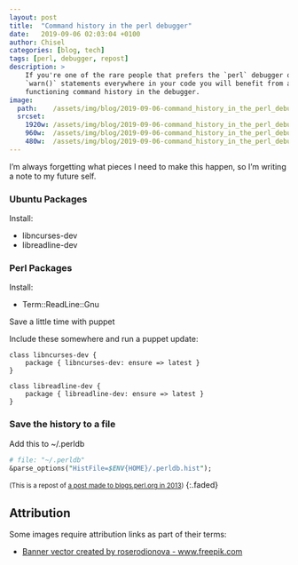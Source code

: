 ```yaml
---
layout: post
title:  "Command history in the perl debugger"
date:   2019-09-06 02:03:04 +0100
author: Chisel
categories: [blog, tech]
tags: [perl, debugger, repost]
description: >
    If you're one of the rare people that prefers the `perl` debugger over
    `warn()` statements everywhere in your code you will benefit from a
    functioning command history in the debugger.
image:
  path:    /assets/img/blog/2019-09-06-command_history_in_the_perl_debugger-lugar-trabajo-programado.jpg
  srcset:
    1920w: /assets/img/blog/2019-09-06-command_history_in_the_perl_debugger-lugar-trabajo-programado.jpg
    960w:  /assets/img/blog/2019-09-06-command_history_in_the_perl_debugger-lugar-trabajo-programado@0,5x.jpg
    480w:  /assets/img/blog/2019-09-06-command_history_in_the_perl_debugger-lugar-trabajo-programado@0,25x.jpg
---
```


I’m always forgetting what pieces I need to make this happen, so I’m writing a note to my future self.

<!--more-->

### Ubuntu Packages

Install:

* libncurses-dev
* libreadline-dev

### Perl Packages

Install:

* Term::ReadLine::Gnu

Save a little time with puppet

Include these somewhere and run a puppet update:

~~~puppet
class libncurses-dev {
    package { libncurses-dev: ensure => latest }
}

class libreadline-dev {
    package { libreadline-dev: ensure => latest }
}
~~~


### Save the history to a file
Add this to ~/.perldb

~~~perl
# file: "~/.perldb"
&parse_options("HistFile=$ENV{HOME}/.perldb.hist");
~~~

<small>(This is a repost of [a post made to blogs.perl.org in 2013][post-2013])</small>
{:.faded}


## Attribution

Some images require attribution links as part of their terms:

- <a href="https://www.freepik.com/free-photos-vectors/banner">Banner vector created by roserodionova - www.freepik.com</a>

[post-2013]: http://blogs.perl.org/users/chisel/2013/01/command-history-in-the-perl-debugger.html
